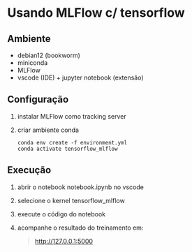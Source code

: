 # Usando MLFlow c/ tensorflow

## Ambiente

- debian12 (bookworm)
- miniconda
- MLFlow
- vscode (IDE) + jupyter notebook (extensão)

## Configuração

1) instalar MLFlow como tracking server


2) criar ambiente conda
    ```
    conda env create -f environment.yml
    conda activate tensorflow_mlflow
    ```

## Execução

1) abrir o notebook notebook.ipynb no vscode

2) selecione o kernel tensorflow_mlflow

3) execute o código do notebook

4) acompanhe o resultado do treinamento em:

    > http://127.0.0.1:5000
